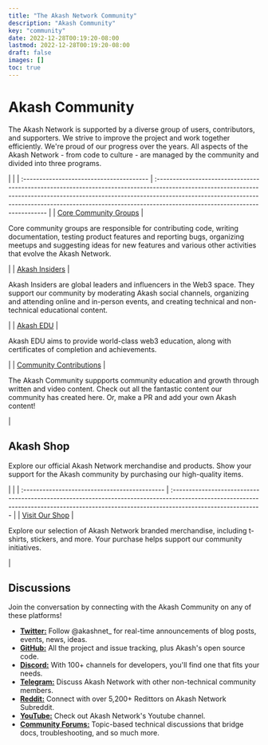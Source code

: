 ```yaml
---
title: "The Akash Network Community"
description: "Akash Community"
key: "community"
date: 2022-12-28T00:19:20-08:00
lastmod: 2022-12-28T00:19:20-08:00
draft: false
images: []
toc: true
---
```


# Akash Community

The Akash Network is supported by a diverse group of users, contributors, and supporters. We strive to improve the project and work together efficiently. We're proud of our progress over the years. All aspects of the Akash Network - from code to culture - are managed by the community and divided into three programs.

|                                          |
| :--------------------------------------- | :-------------------------------------------------------------------------------------------------------------------------------------------------------------------------------------------------------------------------------------------------------------------------------------- |
| [Core Community Groups](core-groups)     | <p class="community__text"> Core community groups are responsible for contributing code, writing documentation, testing product features and reporting bugs, organizing meetups and suggesting ideas for new features and various other activities that evolve the Akash Network.</p>   |
| [Akash Insiders](insiders)               | <p class="community__text">Akash Insiders are global leaders and influencers in the Web3 space. They support our community by moderating Akash social channels, organizing and attending online and in-person events, and creating technical and non-technical educational content.</p> |
| [Akash EDU](edu)                         | <p class="community__text"> Akash EDU aims to provide world-class web3 education, along with certificates of completion and achievements.</p>                                                                                                                                           |
| [Community Contributions](contributions) | <p class="community__text">The Akash Community suppports community education and growth through written and video content. Check out all the fantastic content our community has created here. Or, make a PR and add your own Akash content! </p>                                       |

## Akash Shop

Explore our official Akash Network merchandise and products. Show your support for the Akash community by purchasing our high-quality items.

|                                               |
| :-------------------------------------------- | :---------------------------------------------------------------------------------------------------------------------------------------------------------------------------------------- |
| [Visit Our Shop](https://shop.akash.network/) | <p class="community__text">Explore our selection of Akash Network branded merchandise, including t-shirts, stickers, and more. Your purchase helps support our community initiatives.</p> |

## Discussions

Join the conversation by connecting with the Akash Community on any of these platforms!

- **[Twitter:](https://twitter.com/akashnet_)** Follow @akashnet\_ for real-time announcements of blog posts, events, news, ideas.
- **[GitHub:](https://github.com/akash-network)** All the project and issue tracking, plus Akash's open source code.
- **[Discord:](https://discord.akash.network)** With 100+ channels for developers, you'll find one that fits your needs.
- **[Telegram:](https://t.me/AkashNW)** Discuss Akash Network with other non-technical community members.
- **[Reddit:](https://www.reddit.com/r/akashnetwork/)** Connect with over 5,200+ Redittors on Akash Network Subreddit.
- **[YouTube:](https://www.youtube.com/@AkashNetwork)** Check out Akash Network's Youtube channel.
- **[Community Forums:](https://github.com/akash-network/community/discussions/2)** Topic-based technical discussions that bridge docs, troubleshooting, and so much more.
